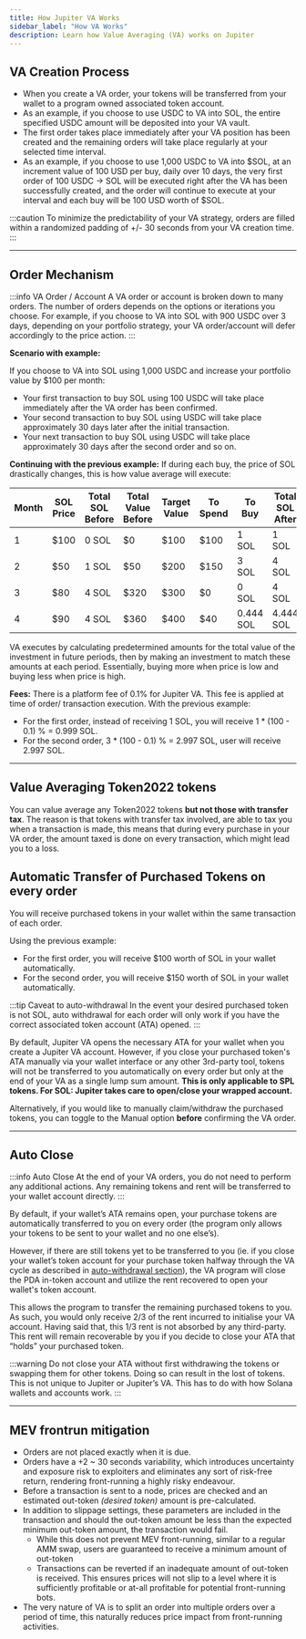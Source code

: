```yaml
---
title: How Jupiter VA Works
sidebar_label: "How VA Works"
description: Learn how Value Averaging (VA) works on Jupiter
---
```


<head>
    <title>How Value Averaging Works on Jupiter</title>
    <meta name="twitter:card" content="summary" />
</head>

## VA Creation Process

- When you create a VA order, your tokens will be transferred from your wallet to a program owned associated token account.
- As an example, if you choose to use USDC to VA into SOL, the entire specified USDC amount will be deposited into your VA vault.
- The first order takes place immediately after your VA position has been created and the remaining orders will take place regularly at your selected time interval.
- As an example, if you choose to use 1,000 USDC to VA into $SOL, at an increment value of 100 USD per buy, daily over 10 days, the very first order of 100 USDC -> SOL will be executed right after the VA has been successfully created, and the order will continue to execute at your interval and each buy will be 100 USD worth of $SOL.

:::caution
To minimize the predictability of your VA strategy, orders are filled within a randomized padding of +/- 30 seconds from your VA creation time.
:::

---

## Order Mechanism

:::info VA Order / Account
A VA order or account is broken down to many orders. The number of orders depends on the options or iterations you choose. For example, if you choose to VA into SOL with 900 USDC over 3 days, depending on your portfolio strategy, your VA order/account will defer accordingly to the price action.
:::

**Scenario with example:**

If you choose to VA into SOL using 1,000 USDC and increase your portfolio value by $100 per month:

- Your first transaction to buy SOL using 100 USDC will take place immediately after the VA order has been confirmed.
- Your second transaction to buy SOL using USDC will take place approximately 30 days later after the initial transaction.
- Your next transaction to buy SOL using USDC will take place approximately 30 days after the second order and so on.

**Continuing with the previous example:**
If during each buy, the price of SOL drastically changes, this is how value average will execute:

| Month | SOL Price | Total SOL Before | Total Value Before | Target Value | To Spend | To Buy    | Total SOL After | Total Value After |
| ----- | --------- | ---------------- | ------------------ | ------------ | -------- | --------- | --------------- | ----------------- |
| 1     | $100      | 0 SOL            | $0                 | $100         | $100     | 1 SOL     | 1 SOL           | $100              |
| 2     | $50       | 1 SOL            | $50                | $200         | $150     | 3 SOL     | 4 SOL           | $200              |
| 3     | $80       | 4 SOL            | $320               | $300         | $0       | 0 SOL     | 4 SOL           | $320              |
| 4     | $90       | 4 SOL            | $360               | $400         | $40      | 0.444 SOL | 4.444 SOL       | $400              |

VA executes by calculating predetermined amounts for the total value of the investment in future periods, then by making an investment to match these amounts at each period. Essentially, buying more when price is low and buying less when price is high.

**Fees:**
There is a platform fee of 0.1% for Jupiter VA. This fee is applied at time of order/ transaction execution. With the previous example:

- For the first order, instead of receiving 1 SOL, you will receive 1 \* (100 - 0.1) % = 0.999 SOL.
- For the second order, 3 \* (100 - 0.1) % = 2.997 SOL, user will receive 2.997 SOL.

---

## Value Averaging Token2022 tokens

You can value average any Token2022 tokens **but not those with transfer tax**. The reason is that tokens with transfer tax involved, are able to tax you when a transaction is made, this means that during every purchase in your VA order, the amount taxed is done on every transaction, which might lead you to a loss.

## Automatic Transfer of Purchased Tokens on every order

You will receive purchased tokens in your wallet within the same transaction of each order.

Using the previous example:

- For the first order, you will receive $100 worth of SOL in your wallet automatically.
- For the second order, you will receive $150 worth of SOL in your wallet automatically.

:::tip Caveat to auto-withdrawal
In the event your desired purchased token is not SOL, auto withdrawal for each order will only work if you have the correct associated token account (ATA) opened.
:::

By default, Jupiter VA opens the necessary ATA for your wallet when you create a Jupiter VA account. However, if you close your purchased token's ATA manually via your wallet interface or any other 3rd-party tool, tokens will not be transferred to you automatically on every order but only at the end of your VA as a single lump sum amount. **This is only applicable to SPL tokens. For SOL: Jupiter takes care to open/close your wrapped account.**

Alternatively, if you would like to manually claim/withdraw the purchased tokens, you can toggle to the Manual option **before** confirming the VA order.

---

## Auto Close

:::info Auto Close
At the end of your VA orders, you do not need to perform any additional actions. Any remaining tokens and rent will be transferred to your wallet account directly.
:::

By default, if your wallet’s ATA remains open, your purchase tokens are automatically transferred to you on every order (the program only allows your tokens to be sent to your wallet and no one else’s).

However, if there are still tokens yet to be transferred to you (ie. if you close your wallet’s token account for your purchase token halfway through the VA cycle as described in [auto-withdrawal section](https://station.jup.ag/guides/va/how-va-work#automatic-transfer-of-purchased-tokens-on-every-order)), the VA program will close the PDA in-token account and utilize the rent recovered to open your wallet's token account.

This allows the program to transfer the remaining purchased tokens to you. As such, you would only receive 2/3 of the rent incurred to initialise your VA account. Having said that, this 1/3 rent is not absorbed by any third-party. This rent will remain recoverable by you if you decide to close your ATA that “holds” your purchased token.

:::warning
Do not close your ATA without first withdrawing the tokens or swapping them for other tokens. Doing so can result in the lost of tokens. This is not unique to Jupiter or Jupiter’s VA. This has to do with how Solana wallets and accounts work.
:::

---

## MEV frontrun mitigation

- Orders are not placed exactly when it is due.
- Orders have a +2 ~ 30 seconds variability, which introduces uncertainty and exposure risk to exploiters and eliminates any sort of risk-free return, rendering front-running a highly risky endeavour.
- Before a transaction is sent to a node, prices are checked and an estimated out-token _(desired token)_ amount is pre-calculated.
- In addition to slippage settings, these parameters are included in the transaction and should the out-token amount be less than the expected minimum out-token amount, the transaction would fail.
  - While this does not prevent MEV front-running, similar to a regular AMM swap, users are guaranteed to receive a minimum amount of out-token
  - Transactions can be reverted if an inadequate amount of out-token is received. This ensures prices will not slip to a level where it is sufficiently profitable or at-all profitable for potential front-running bots.
- The very nature of VA is to split an order into multiple orders over a period of time, this naturally reduces price impact from front-running activities.
